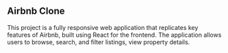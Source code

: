 ## Airbnb Clone
This project is a fully responsive web application that replicates key features of Airbnb, built using React for the frontend.
The application allows users to browse, search, and filter listings, view property details.
